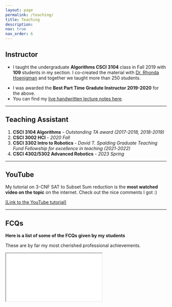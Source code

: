 ```yaml
---
layout: page
permalink: /teaching/
title: Teaching
description: 
nav: true
nav_order: 6
---
```


## Instructor
* I taught the undergraduate **Algorithms CSCI 3104** class in Fall 2019 with **109** students in my section. I co-created the material with [Dr. Rhonda Hoenigman](https://experts.colorado.edu/display/fisid_152997) and together we taught more than 250 students.
<!-- I received the highest [FCQ](https://www.colorado.edu/fcq/boulder-fcq-results) as an instructor for that class in recent times.  -->
* I was awarded the **Best Part Time Gradute Instructor 2019-2020** for the above.
* You can find my [live handwritten lecture notes here](https://drive.google.com/drive/folders/1vRfMC7lCrVAZzo3dz8qBtgsNyankIEty?usp=sharing).

---
## Teaching Assistant

1. **CSCI 3104 Algorithms** - *Outstanding TA award (2017-2018, 2018-2019)*
2. **CSCI 3002 HCI** - *2020 Fall*
3. **CSCI 3302 Intro to Robotics** - *David T. Spalding Graduate Teaching Fund Fellowship for excellence in teaching (2021-2022)*
4. **CSCI 4302/5302 Advanced Robotics** - *2023 Spring*

---
## YouTube 
My tutorial on 3-CNF SAT to Subset Sum reduction is the **most watched video on the topic** on the internet. Check out the nice comments I got :)

[[Link to the YouTube tutorial]](https://youtu.be/k8RkYp5KhhU?si=-LQI-fJ0rnPpG4gg)
<!-- <div class="video-container">
    <iframe src="https://www.youtube.com/embed/k8RkYp5KhhU" title="YouTube video player" frameborder="0" allow="accelerometer; autoplay; clipboard-write; encrypted-media; gyroscope; picture-in-picture" allowfullscreen></iframe>
</div> -->

---
## FCQs
**Here is a list of some of the FCQs given by my students**

These are by far my most cherished professional achievements. 
<div class="pdf-container" width="100%" height="4000px">
<iframe src="/assets/pdf/SomePastFCQs.pdf#toolbar=1" > </iframe>
</div>
